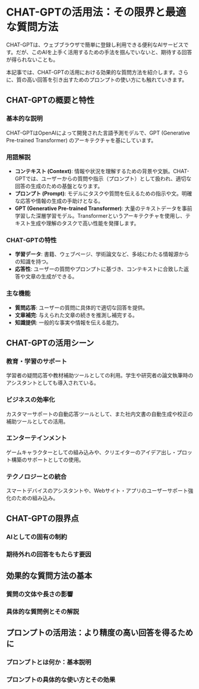 # CHAT-GPTの活用法：その限界と最適な質問方法

CHAT-GPTは、ウェブブラウザで簡単に登録し利用できる便利なAIサービスです。だが、このAIを上手く活用するための手法を掴んでいないと、期待する回答が得られないことも。

本記事では、CHAT-GPTの活用における効果的な質問方法を紹介します。さらに、質の高い回答を引き出すためのプロンプトの使い方にも触れていきます。

## CHAT-GPTの概要と特性

### 基本的な説明

CHAT-GPTはOpenAIによって開発された言語予測モデルで、GPT (Generative Pre-trained Transformer) のアーキテクチャを基にしています。

### 用語解説

- **コンテキスト (Context)**: 情報や状況を理解するための背景や文脈。CHAT-GPTでは、ユーザーからの質問や指示（プロンプト）として扱われ、適切な回答の生成のための基盤となります。
- **プロンプト (Prompt)**: モデルにタスクや質問を伝えるための指示や文。明確な応答や情報の生成の手助けとなる。
- **GPT (Generative Pre-trained Transformer)**: 大量のテキストデータを事前学習した深層学習モデル。Transformerというアーキテクチャを使用し、テキスト生成や理解のタスクで高い性能を発揮します。

### CHAT-GPTの特性

- **学習データ**: 書籍、ウェブページ、学術論文など、多岐にわたる情報源からの知識を持つ。
- **応答性**: ユーザーの質問やプロンプトに基づき、コンテキストに合致した返答や文章の生成ができる。

### 主な機能

- **質問応答**: ユーザーの質問に具体的で適切な回答を提供。
- **文章補完**: 与えられた文章の続きを推測し補完する。
- **知識提供**: 一般的な事実や情報を伝える能力。

## CHAT-GPTの活用シーン

### 教育・学習のサポート

学習者の疑問応答や教材補助ツールとしての利用。学生や研究者の論文執筆時のアシスタントとしても導入されている。

### ビジネスの効率化

カスタマーサポートの自動応答ツールとして、また社内文書の自動生成や校正の補助ツールとしての活用。

### エンターテインメント

ゲームキャラクターとしての組み込みや、クリエイターのアイデア出し・プロット構築のサポートとしての使用。

### テクノロジーとの統合

スマートデバイスのアシスタントや、Webサイト・アプリのユーザーサポート強化のための組み込み。

## CHAT-GPTの限界点

### AIとしての固有の制約

### 期待外れの回答をもたらす要因

## 効果的な質問方法の基本

### 質問の文体や長さの影響

### 具体的な質問例とその解説

## プロンプトの活用法：より精度の高い回答を得るために

### プロンプトとは何か：基本説明

### プロンプトの具体的な使い方とその効果
